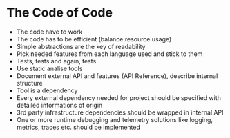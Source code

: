 # The Code of Code
- The code have to work
- The code has to be efficient (balance resource usage)
- Simple abstractions are the key of readability
- Pick needed features from each language used and stick to them
- Tests, tests and again, tests
- Use static analise tools
- Document external API and features (API Reference), describe internal structure
- Tool is a dependency
- Every external dependency needed for project should be specified with detailed informations of origin
- 3rd party infrastructure dependencies should be wrapped in internal API
- One or more runtime debugging and telemetry solutions like logging, metrics, traces etc. should be implemented

